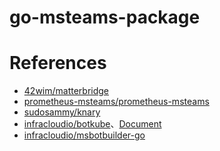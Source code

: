 # go-msteams-package
 
# References
- [42wim/matterbridge](https://github.com/42wim/matterbridge)
- [prometheus-msteams/prometheus-msteams](https://github.com/prometheus-msteams/prometheus-msteams)
- [sudosammy/knary](https://github.com/sudosammy/knary)
- [infracloudio/botkube](https://github.com/infracloudio/botkube)、[Document](https://www.botkube.io/)
- [infracloudio/msbotbuilder-go](https://github.com/infracloudio/msbotbuilder-go)